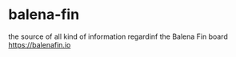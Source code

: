 # balena-fin
the source of all kind of information regardinf the Balena Fin board https://balenafin.io
